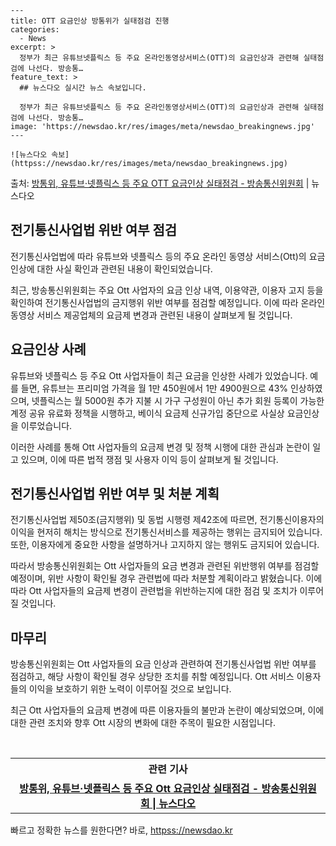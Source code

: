    ---
    title: OTT 요금인상 방통위가 실태점검 진행
    categories:
      - News
    excerpt: >
      정부가 최근 유튜브넷플릭스 등 주요 온라인동영상서비스(OTT)의 요금인상과 관련해 실태점검에 나선다. 방송통…
    feature_text: >
      ## 뉴스다오 실시간 뉴스 속보입니다.
    
      정부가 최근 유튜브넷플릭스 등 주요 온라인동영상서비스(OTT)의 요금인상과 관련해 실태점검에 나선다. 방송통…
    image: 'https://newsdao.kr/res/images/meta/newsdao_breakingnews.jpg'
    ---
    
    ![뉴스다오 속보](httpss://newsdao.kr/res/images/meta/newsdao_breakingnews.jpg)

<p>출처: <a href="httpss://newsdao.kr/2848" rel="dofollow">방통위, 유튜브·넷플릭스 등 주요 OTT 요금인상 실태점검 - 방송통신위원회</a> | 뉴스다오</p>

<h2 data-ke-size="size26">전기통신사업법 위반 여부 점검</h2>
전기통신사업법에 따라 유튜브와 넷플릭스 등의 주요 온라인 동영상 서비스(Ott)의 요금 인상에 대한 사실 확인과 관련된 내용이 확인되었습니다.

<p data-ke-size="size16">최근, 방송통신위원회는 주요 Ott 사업자의 요금 인상 내역, 이용약관, 이용자 고지 등을 확인하여 전기통신사업법의 금지행위 위반 여부를 점검할 예정입니다. 이에 따라 온라인 동영상 서비스 제공업체의 요금제 변경과 관련된 내용이 살펴보게 될 것입니다.</p>

<h2 data-ke-size="size26">요금인상 사례</h2>
유튜브와 넷플릭스 등 주요 Ott 사업자들이 최근 요금을 인상한 사례가 있었습니다. 예를 들면, 유튜브는 프리미엄 가격을 월 1만 450원에서 1만 4900원으로 43% 인상하였으며, 넷플릭스는 월 5000원 추가 지불 시 가구 구성원이 아닌 추가 회원 등록이 가능한 계정 공유 유료화 정책을 시행하고, 베이식 요금제 신규가입 중단으로 사실상 요금인상을 이루었습니다.

<p data-ke-size="size16">이러한 사례를 통해 Ott 사업자들의 요금제 변경 및 정책 시행에 대한 관심과 논란이 일고 있으며, 이에 따른 법적 쟁점 및 사용자 이익 등이 살펴보게 될 것입니다.</p>

<h2 data-ke-size="size26">전기통신사업법 위반 여부 및 처분 계획</h2>
전기통신사업법 제50조(금지행위) 및 동법 시행령 제42조에 따르면, 전기통신이용자의 이익을 현저히 해치는 방식으로 전기통신서비스를 제공하는 행위는 금지되어 있습니다. 또한, 이용자에게 중요한 사항을 설명하거나 고지하지 않는 행위도 금지되어 있습니다.

<p data-ke-size="size16">따라서 방송통신위원회는 Ott 사업자들의 요금 변경과 관련된 위반행위 여부를 점검할 예정이며, 위반 사항이 확인될 경우 관련법에 따라 처분할 계획이라고 밝혔습니다. 이에 따라 Ott 사업자들의 요금제 변경이 관련법을 위반하는지에 대한 점검 및 조치가 이루어질 것입니다.</p>

<h2 data-ke-size="size26">마무리</h2>
방송통신위원회는 Ott 사업자들의 요금 인상과 관련하여 전기통신사업법 위반 여부를 점검하고, 해당 사항이 확인될 경우 상당한 조치를 취할 예정입니다. Ott 서비스 이용자들의 이익을 보호하기 위한 노력이 이루어질 것으로 보입니다.

<p data-ke-size="size16">최근 Ott 사업자들의 요금제 변경에 따른 이용자들의 불만과 논란이 예상되었으며, 이에 대한 관련 조치와 향후 Ott 시장의 변화에 대한 주목이 필요한 시점입니다.</p>
<p data-ke-size="size16">&nbsp;</p>
<table>
	<tbody>
		<tr>
			<td style="text-align: center; height: 33px;"><b>관련 기사</b></td>
		</tr>
		<tr>
			<td style="text-align: center; height: 17px;"><b><a href="httpss://newsdao.kr/2848">방통위, 유튜브·넷플릭스 등 주요 Ott 요금인상 실태점검 - 방송통신위원회 | 뉴스다오</a></b></td>
		</tr>
	</tbody>
</table>
<p data-ke-size="size16"></p> 

빠르고 정확한 뉴스를 원한다면? 바로, <a href="httpss://newsdao.kr" rel="dofollow">httpss://newsdao.kr</a>


    